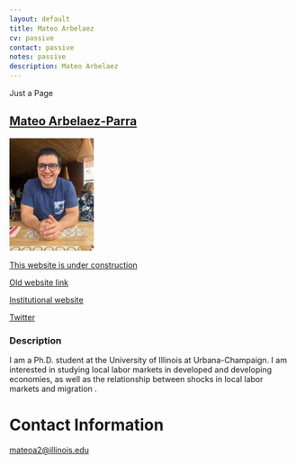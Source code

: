 ```yaml
---
layout: default
title: Mateo Arbelaez
cv: passive
contact: passive
notes: passive
description: Mateo Arbelaez
---
```

Just a Page <a href="Research.md" title = "Just a page">
## Mateo Arbelaez-Parra
<img src="WOKBogota.jpeg" width = "150">

This website is under construction


[Old website link ](https://sites.google.com/view/mateoarbe/main)

[Institutional website ](https://economics.illinois.edu/profile/mateoa2)

[Twitter](https://twitter.com/mateoarbeparra)





### Description

I am a Ph.D. student at the University of Illinois at Urbana-Champaign. I am interested in studying local labor markets in developed and developing economies, as well as the relationship between shocks in local labor markets and migration .


# Contact Information
mateoa2@illinois.edu
